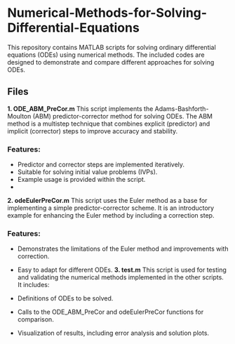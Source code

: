 # Numerical-Methods-for-Solving-Differential-Equations

This repository contains MATLAB scripts for solving ordinary differential equations (ODEs) using numerical methods. The included codes are designed to demonstrate and compare different approaches for solving ODEs.

## Files
**1. ODE_ABM_PreCor.m**
This script implements the Adams-Bashforth-Moulton (ABM) predictor-corrector method for solving ODEs. The ABM method is a multistep technique that combines explicit (predictor) and implicit (corrector) steps to improve accuracy and stability.

### Features:
*  Predictor and corrector steps are implemented iteratively.
*  Suitable for solving initial value problems (IVPs).
*  Example usage is provided within the script.
*  
**2. odeEulerPreCor.m**
This script uses the Euler method as a base for implementing a simple predictor-corrector scheme. It is an introductory example for enhancing the Euler method by including a correction step.

### Features:
*  Demonstrates the limitations of the Euler method and improvements with correction.
*  Easy to adapt for different ODEs.
**3. test.m**
This script is used for testing and validating the numerical methods implemented in the other scripts. It includes:

*  Definitions of ODEs to be solved.
*  Calls to the ODE_ABM_PreCor and odeEulerPreCor functions for comparison.
*  Visualization of results, including error analysis and solution plots.
